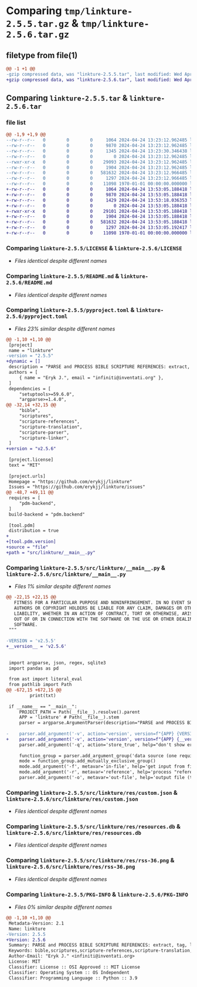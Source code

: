 # Comparing `tmp/linkture-2.5.5.tar.gz` & `tmp/linkture-2.5.6.tar.gz`

## filetype from file(1)

```diff
@@ -1 +1 @@
-gzip compressed data, was "linkture-2.5.5.tar", last modified: Wed Apr 24 13:23:30 2024, max compression
+gzip compressed data, was "linkture-2.5.6.tar", last modified: Wed Apr 24 13:53:18 2024, max compression
```

## Comparing `linkture-2.5.5.tar` & `linkture-2.5.6.tar`

### file list

```diff
@@ -1,9 +1,9 @@
--rw-r--r--   0        0        0     1064 2024-04-24 13:23:12.962485 linkture-2.5.5/LICENSE
--rw-r--r--   0        0        0     9870 2024-04-24 13:23:12.962485 linkture-2.5.5/README.md
--rw-r--r--   0        0        0     1345 2024-04-24 13:23:30.346438 linkture-2.5.5/pyproject.toml
--rw-r--r--   0        0        0        0 2024-04-24 13:23:12.962485 linkture-2.5.5/src/linkture/__init__.py
--rwxr-xr-x   0        0        0    29093 2024-04-24 13:23:12.962485 linkture-2.5.5/src/linkture/__main__.py
--rw-r--r--   0        0        0     1904 2024-04-24 13:23:12.962485 linkture-2.5.5/src/linkture/res/custom.json
--rw-r--r--   0        0        0   581632 2024-04-24 13:23:12.966485 linkture-2.5.5/src/linkture/res/resources.db
--rw-r--r--   0        0        0     1297 2024-04-24 13:23:12.966485 linkture-2.5.5/src/linkture/res/rss-36.png
--rw-r--r--   0        0        0    11098 1970-01-01 00:00:00.000000 linkture-2.5.5/PKG-INFO
+-rw-r--r--   0        0        0     1064 2024-04-24 13:53:05.188418 linkture-2.5.6/LICENSE
+-rw-r--r--   0        0        0     9870 2024-04-24 13:53:05.188418 linkture-2.5.6/README.md
+-rw-r--r--   0        0        0     1429 2024-04-24 13:53:18.036353 linkture-2.5.6/pyproject.toml
+-rw-r--r--   0        0        0        0 2024-04-24 13:53:05.188418 linkture-2.5.6/src/linkture/__init__.py
+-rwxr-xr-x   0        0        0    29101 2024-04-24 13:53:05.188418 linkture-2.5.6/src/linkture/__main__.py
+-rw-r--r--   0        0        0     1904 2024-04-24 13:53:05.188418 linkture-2.5.6/src/linkture/res/custom.json
+-rw-r--r--   0        0        0   581632 2024-04-24 13:53:05.188418 linkture-2.5.6/src/linkture/res/resources.db
+-rw-r--r--   0        0        0     1297 2024-04-24 13:53:05.192417 linkture-2.5.6/src/linkture/res/rss-36.png
+-rw-r--r--   0        0        0    11098 1970-01-01 00:00:00.000000 linkture-2.5.6/PKG-INFO
```

### Comparing `linkture-2.5.5/LICENSE` & `linkture-2.5.6/LICENSE`

 * *Files identical despite different names*

### Comparing `linkture-2.5.5/README.md` & `linkture-2.5.6/README.md`

 * *Files identical despite different names*

### Comparing `linkture-2.5.5/pyproject.toml` & `linkture-2.5.6/pyproject.toml`

 * *Files 23% similar despite different names*

```diff
@@ -1,10 +1,10 @@
 [project]
 name = "linkture"
-version = "2.5.5"
+dynamic = []
 description = "PARSE and PROCESS BIBLE SCRIPTURE REFERENCES: extract, tag, link, rewrite, translate, BCV-encode and decode"
 authors = [
     { name = "Eryk J.", email = "infiniti@inventati.org" },
 ]
 dependencies = [
     "setuptools>=59.6.0",
     "argparse>=1.4.0",
@@ -32,14 +32,15 @@
     "bible",
     "scriptures",
     "scripture-references",
     "scripture-translation",
     "scripture-parser",
     "scripture-linker",
 ]
+version = "v2.5.6"
 
 [project.license]
 text = "MIT"
 
 [project.urls]
 Homepage = "https://github.com/erykjj/linkture"
 Issues = "https://github.com/erykjj/linkture/issues"
@@ -48,7 +49,11 @@
 requires = [
     "pdm-backend",
 ]
 build-backend = "pdm.backend"
 
 [tool.pdm]
 distribution = true
+
+[tool.pdm.version]
+source = "file"
+path = "src/linkture/__main__.py"
```

### Comparing `linkture-2.5.5/src/linkture/__main__.py` & `linkture-2.5.6/src/linkture/__main__.py`

 * *Files 1% similar despite different names*

```diff
@@ -22,15 +22,15 @@
   FITNESS FOR A PARTICULAR PURPOSE AND NONINFRINGEMENT. IN NO EVENT SHALL THE
   AUTHORS OR COPYRIGHT HOLDERS BE LIABLE FOR ANY CLAIM, DAMAGES OR OTHER
   LIABILITY, WHETHER IN AN ACTION OF CONTRACT, TORT OR OTHERWISE, ARISING FROM,
   OUT OF OR IN CONNECTION WITH THE SOFTWARE OR THE USE OR OTHER DEALINGS IN THE
   SOFTWARE.
 """
 
-VERSION = 'v2.5.5'
+__version__ = 'v2.5.6'
 
 
 import argparse, json, regex, sqlite3
 import pandas as pd
 
 from ast import literal_eval
 from pathlib import Path
@@ -672,15 +672,15 @@
         print(txt)
 
 if __name__ == "__main__":
     PROJECT_PATH = Path(__file__).resolve().parent
     APP = 'linkture' # Path(__file__).stem
     parser = argparse.ArgumentParser(description="PARSE and PROCESS BIBLE SCRIPTURE REFERENCES: extract, tag, link, rewrite, translate, BCV-encode and decode. See README for more information")
 
-    parser.add_argument('-v', action='version', version=f"{APP} {VERSION}", help='show version and exit')
+    parser.add_argument('-v', action='version', version=f"{APP} {__version__}", help='show version and exit')
     parser.add_argument('-q', action='store_true', help="don't show errors")
 
     function_group = parser.add_argument_group('data source (one required - except for auxiliary functions, which only take command-line arguments)', 'choose between terminal or file input:')
     mode = function_group.add_mutually_exclusive_group()
     mode.add_argument('-f', metavar='in-file', help='get input from file (UTF-8)')
     mode.add_argument('-r', metavar='reference', help='process "reference; reference; etc."')
     parser.add_argument('-o', metavar='out-file', help='output file (terminal output if not provided)')
```

### Comparing `linkture-2.5.5/src/linkture/res/custom.json` & `linkture-2.5.6/src/linkture/res/custom.json`

 * *Files identical despite different names*

### Comparing `linkture-2.5.5/src/linkture/res/resources.db` & `linkture-2.5.6/src/linkture/res/resources.db`

 * *Files identical despite different names*

### Comparing `linkture-2.5.5/src/linkture/res/rss-36.png` & `linkture-2.5.6/src/linkture/res/rss-36.png`

 * *Files identical despite different names*

### Comparing `linkture-2.5.5/PKG-INFO` & `linkture-2.5.6/PKG-INFO`

 * *Files 0% similar despite different names*

```diff
@@ -1,10 +1,10 @@
 Metadata-Version: 2.1
 Name: linkture
-Version: 2.5.5
+Version: 2.5.6
 Summary: PARSE and PROCESS BIBLE SCRIPTURE REFERENCES: extract, tag, link, rewrite, translate, BCV-encode and decode
 Keywords: bible,scriptures,scripture-references,scripture-translation,scripture-parser,scripture-linker
 Author-Email: "Eryk J." <infiniti@inventati.org>
 License: MIT
 Classifier: License :: OSI Approved :: MIT License
 Classifier: Operating System :: OS Independent
 Classifier: Programming Language :: Python :: 3.9
```

